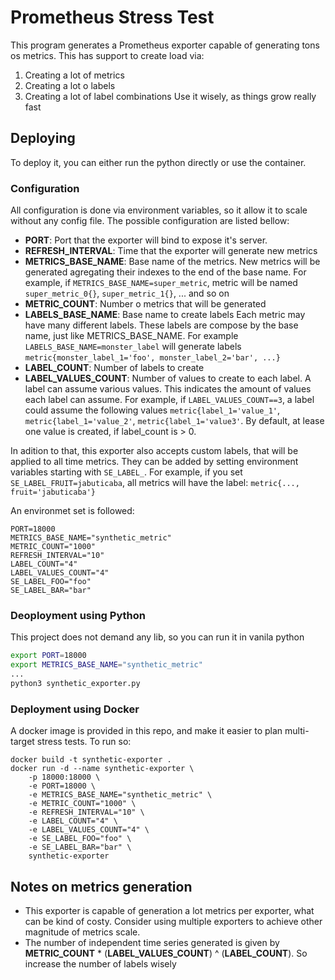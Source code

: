 # Prometheus Stress Test
This program generates a Prometheus exporter capable of generating tons os metrics.
This has support to create load via: 
1. Creating a lot of metrics
2. Creating a lot o labels
3. Creating a lot of label combinations
Use it wisely, as things grow really fast

## Deploying
To deploy it, you can either run the python directly or use the container.

### Configuration 
All configuration is done via environment variables, so it allow it to scale without any config file.
The possible configuration are listed bellow:
* __PORT__: Port that the exporter will bind to expose it's server.
* __REFRESH_INTERVAL__: Time that the exporter will generate new metrics
* __METRICS_BASE_NAME__: Base name of the metrics.
New metrics will be generated agregating their indexes to the end of the base name. For example, if `METRICS_BASE_NAME=super_metric`, metric will be named `super_metric_0{}`, `super_metric_1{}`, ... and so on 
* __METRIC_COUNT__:  Number o metrics that will be generated
* __LABELS_BASE_NAME__: Base name to create labels
Each metric may have many different labels. These labels are compose by the base name, just like METRICS_BASE_NAME. For example `LABELS_BASE_NAME=monster_label` will generate labels `metric{monster_label_1='foo', monster_label_2='bar', ...}`
* __LABEL_COUNT__: Number of labels to create 
* __LABEL_VALUES_COUNT__: Number of values to create to each label.
A label can assume various values. This indicates the amount of values each label can assume. For example, if `LABEL_VALUES_COUNT==3`, a label could assume the following values
`metric{label_1='value_1'`, `metric{label_1='value_2'`, `metric{label_1='value3'`.
By default, at lease one value is created, if label_count is > 0.

In adition to that, this exporter also accepts custom labels, that will be applied to all time metrics.
They can be added by setting environment variables starting with `SE_LABEL_`.
For example, if you set `SE_LABEL_FRUIT=jabuticaba`, all metrics will have the label: `metric{..., fruit='jabuticaba'}`

An environmet set is followed:
```
PORT=18000
METRICS_BASE_NAME="synthetic_metric"
METRIC_COUNT="1000"
REFRESH_INTERVAL="10"
LABEL_COUNT="4"
LABEL_VALUES_COUNT="4"
SE_LABEL_FOO="foo"
SE_LABEL_BAR="bar"
```
### Deoployment using Python
This project does not demand any lib, so you can run it in vanila python
```sh
export PORT=18000
export METRICS_BASE_NAME="synthetic_metric"
...
python3 synthetic_exporter.py
```

### Deployment using Docker
A docker image is provided in this repo, and make it easier to plan multi-target stress tests. To run so:
```
docker build -t synthetic-exporter .
docker run -d --name synthetic-exporter \
    -p 18000:18000 \
    -e PORT=18000 \
    -e METRICS_BASE_NAME="synthetic_metric" \
    -e METRIC_COUNT="1000" \
    -e REFRESH_INTERVAL="10" \
    -e LABEL_COUNT="4" \
    -e LABEL_VALUES_COUNT="4" \
    -e SE_LABEL_FOO="foo" \
    -e SE_LABEL_BAR="bar" \
    synthetic-exporter
```

## Notes on metrics generation
* This exporter is capable of generation a lot metrics per exporter, what can be kind of costy. Consider using multiple exporters to achieve other magnitude of metrics scale.
* The number of independent time series generated is given by __METRIC_COUNT__ * (__LABEL_VALUES_COUNT__) ^ (__LABEL_COUNT__). So increase the number of labels wisely
